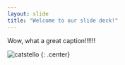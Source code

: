 ```yaml
---
layout: slide
title: "Welcome to our slide deck!"
---
```


Wow, what a great caption!!!!!!

![catstello](https://octodex.github.com/images/catstello.png)
{: .center}
